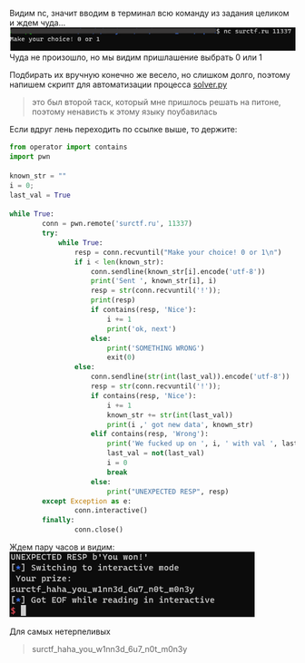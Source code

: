 Видим nc, значит вводим в терминал всю команду из задания целиком и ждем чуда...  
![first_connect](./attachments/first_connect.png)  
Чуда не произошло, но мы видим пришлашение выбрать 0 или 1  

Подбирать их вручную конечно же весело, но слишком долго, поэтому напишем скрипт для автоматизации процесса
[solver.py](./attachments/solver.py)
> это был второй таск, который мне пришлось решать на питоне, поэтому ненависть к этому языку поубавилась

Если вдруг лень переходить по ссылке выше, то держите:
``` python
from operator import contains
import pwn

known_str = ""
i = 0;
last_val = True

while True:
        conn = pwn.remote('surctf.ru', 11337)
        try:
            while True:
                resp = conn.recvuntil("Make your choice! 0 or 1\n")
                if i < len(known_str):
                    conn.sendline(known_str[i].encode('utf-8'))
                    print('Sent ', known_str[i], i)
                    resp = str(conn.recvuntil('!'));
                    print(resp)
                    if contains(resp, 'Nice'):
                        i += 1
                        print('ok, next')
                    else:
                        print('SOMETHING WRONG')
                        exit(0)
                else:
                    conn.sendline(str(int(last_val)).encode('utf-8'))
                    resp = str(conn.recvuntil('!'));
                    if contains(resp, 'Nice'):
                        i += 1
                        known_str += str(int(last_val))
                        print(i ,' got new data', known_str)
                    elif contains(resp, 'Wrong'):
                        print('We fucked up on ', i, ' with val ', last_val)
                        last_val = not(last_val)
                        i = 0
                        break
                    else:
                        print("UNEXPECTED RESP", resp)
        except Exception as e:
                conn.interactive()
        finally:
                conn.close()
```

Ждем пару часов и видим:  
![solved](./attachments/solved.png)

Для самых нетерпеливых
> surctf_haha_you_w1nn3d_6u7_n0t_m0n3y